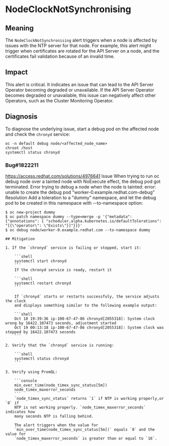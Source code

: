 # NodeClockNotSynchronising

## Meaning

The `NodeClockNotSynchronising` alert triggers when a node is affected by
issues with the NTP server for that node. For example, this alert might trigger
when certificates are rotated for the API Server on a node, and the
certificates fail validation because of an invalid time.


## Impact
This alert is critical. It indicates an issue that can lead to the API Server
Operator becoming degraded or unavailable. If the API Server Operator becomes
degraded or unavailable, this issue can negatively affect other Operators, such
as the Cluster Monitoring Operator.

## Diagnosis

To diagnose the underlying issue, start a debug pod on the affected node and
check the `chronyd` service:

```shell
oc -n default debug node/<affected_node_name>
chroot /host
systemctl status chronyd
```
### Bug#1822211 

https://access.redhat.com/solutions/4976641
Issue
    When trying to run oc debug node over a tainted node with NoExecute effect, the debug pod got terminated.
    Error trying to debug a node when the node is tainted:
    error: unable to create the debug pod "worker-0.example.redhat.com-debug"
Resolution
    Add a toleration to a "dummy" namespace, and let the debug pod to be created in this namespace with --to-namespace option:
```shell
$ oc new-project dummy
$ oc patch namespace dummy --type=merge -p '{"metadata": {"annotations": { "scheduler.alpha.kubernetes.io/defaultTolerations": "[{\"operator\": \"Exists\"}]"}}}'
$ oc debug node/worker-0.example.redhat.com --to-namespace dummy

## Mitigation

1. If the `chronyd` service is failing or stopped, start it:

    ```shell
    systemctl start chronyd
    ```
    If the chronyd service is ready, restart it

    ```shell
    systemctl restart chronyd
    ```

    If `chronyd` starts or restarts successfuly, the service adjusts the clock
    and displays something similar to the following example output:

    ```shell
    Oct 18 19:39:36 ip-100-67-47-86 chronyd[2055318]: System clock wrong by 16422.107473 seconds, adjustment started
    Oct 19 00:13:18 ip-100-67-47-86 chronyd[2055318]: System clock was stepped by 16422.107473 seconds
    ```

2. Verify that the `chronyd` service is running:

    ```shell
    systemctl status chronyd
    ```

3. Verify using PromQL:

    ```console
    min_over_time(node_timex_sync_status[5m])
    node_timex_maxerror_seconds
    ```
    `node_timex_sync_status` returns `1` if NTP is working properly,or `0` if
    NTP is not working properly. `node_timex_maxerror_seconds` indicates how
    many seconds NTP is falling behind.

    The alert triggers when the value for
    `min_over_time(node_timex_sync_status[5m])` equals `0` and the value for
    `node_timex_maxerror_seconds` is greater than or equal to `16`.

